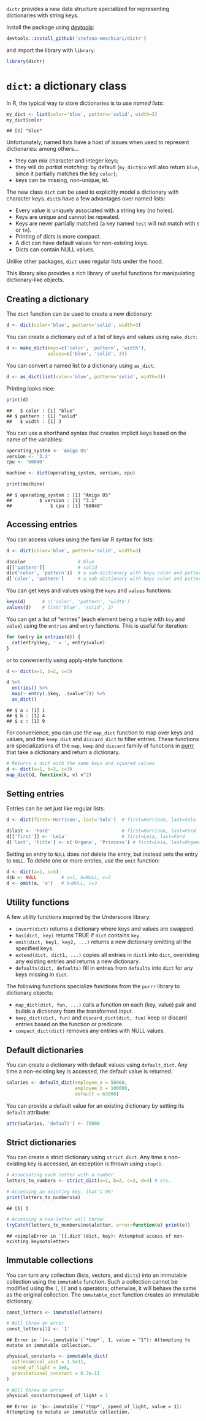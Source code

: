 `dictr` provides a new data structure specialized for representing
dictionaries with string keys.

Install the package using
[devtools](https://cran.r-project.org/package=devtools):

``` r
devtools::install_github('stefano-meschiari/dictr')
```

and import the library with `library`:

``` r
library(dictr)
```

# `dict`: a dictionary class

In R, the typical way to store dictionaries is to use *named lists*:

``` r
my_dict <- list(color='blue', pattern='solid', width=3)
my_dict$color 
```

    ## [1] "blue"

Unfortunately, named lists have a host of issues when used to represent
dictionaries: among others…

-   they can mix character and integer keys;
-   they will do *partial matching*: by default (`my_dict$co` will also
    return `blue`, since it partially matches the key `color`);
-   keys can be missing, non-unique, `NA`.

The new class `dict` can be used to explicitly model a dictionary with
character keys. `dict`s have a few advantages over named lists:

-   Every value is uniquely associated with a string key (no holes).
-   Keys are unique and cannot be repeated.
-   Keys are never partially matched (a key named `test` will not match
    with `t` or `te`).
-   Printing of dicts is more compact.
-   A dict can have default values for non-existing keys.
-   Dicts can contain NULL values.

Unlike other packages, `dict` uses regular lists under the hood.

This library also provides a rich library of useful functions for
manipulating dictionary-like objects.

## Creating a dictionary

The `dict` function can be used to create a new dictionary:

``` r
d <- dict(color='blue', pattern='solid', width=3)
```

You can create a dictionary out of a list of keys and values using
`make_dict`:

``` r
d <- make_dict(keys=c('color', 'pattern', 'width'),
               values=c('blue', 'solid', 3))
```

You can convert a named list to a dictionary using `as_dict`:

``` r
d <- as_dict(list(color='blue', pattern='solid', width=3))
```

Printing looks nice:

``` r
print(d)
```

    ##   $ color : [1] "blue"
    ## $ pattern : [1] "solid"
    ##   $ width : [1] 3

You can use a shorthand syntax that creates implicit keys based on the
name of the variables:

``` r
operating_system <- 'Amiga OS'
version <- '3.1'
cpu <- '68040'

machine <- dict(operating_system, version, cpu)

print(machine)
```

    ## $ operating_system : [1] "Amiga OS"
    ##          $ version : [1] "3.1"
    ##              $ cpu : [1] "68040"

## Accessing entries

You can access values using the familiar R syntax for lists:

``` r
d <- dict(color='blue', pattern='solid', width=3)

d$color                   # blue
d[['pattern']]            # solid
d[c('color', 'pattern')]  # a sub-dictionary with keys color and pattern
d['color', 'pattern']     # a sub-dictionary with keys color and pattern
```

You can get keys and values using the `keys` and `values` functions:

``` r
keys(d)      # c('color', 'pattern', 'width')
values(d)    # list('blue', 'solid', 3)
```

You can get a list of “entries” (each element being a tuple with `key`
and `value`) using the `entries` and `entry` functions. This is useful
for iteration:

``` r
for (entry in entries(d)) {
  cat(entry$key, ' = ', entry$value)
}
```

or to conveniently using apply-style functions:

``` r
d <- dict(a=1, b=2, c=3)

d %>%
  entries() %>%
  map(~ entry(.$key, .$value^2)) %>%
  as_dict()
```

    ## $ a : [1] 1
    ## $ b : [1] 4
    ## $ c : [1] 9

For convenience, you can use the `map_dict` function to map over keys
and values, and the `keep_dict` and `discard_dict` to filter entries.
These functions are specializations of the `map`, `keep` and `discard`
family of functions in [purrr](https://purrr.tidyverse.org) that take a
dictionary and return a dictionary.

``` r
# Returns a dict with the same keys and squared values
d <- dict(a=1, b=2, c=3)
map_dict(d, function(k, v) v^2)
```

## Setting entries

Entries can be set just like regular lists:

``` r
d <- dict(first='Harrison', last='Solo')  # first=Harrison, last=Solo

d$last <- 'Ford'                          # first=Harrison, last=Ford
d[['first']] <- 'Leia'                    # first=Leia, last=Ford
d['last', 'title'] <- c('Organa', 'Princess') # first=Leia, last=Organa, title=Princess
```

Setting an entry to `NULL` does *not* delete the entry, but instead sets
the entry to `NULL`. To delete one or more entries, use the `omit`
function:

``` r
d <- dict(a=1, c=3)
d$b <- NULL         # a=1, b=NULL, c=3
d <- omit(a, 'a')   # b=NULL, c=3
```

## Utility functions

A few utility functions inspired by the Underscore library:

-   `invert(dict)` returns a dictionary where keys and values are
    swapped.
-   `has(dict, key)` returns TRUE if `dict` contains `key`.
-   `omit(dict, key1, key2, ...)` returns a new dictionary omitting all
    the specified keys.
-   `extend(dict, dict1, ...)` copies all entries in `dict1` into
    `dict`, overriding any existing entries and returns a new
    dictionary.
-   `defaults(dict, defaults)` fill in entries from `defaults` into
    `dict` for any keys missing in `dict`.

The following functions specialize functions from the `purrr` library to
dictionary objects:

-   `map_dict(dict, fun, ...)` calls a function on each (key, value)
    pair and builds a dictionary from the transformed input.
-   `keep_dict(dict, fun)` and `discard_dict(dict, fun)` keep or discard
    entries based on the function or predicate.
-   `compact_dict(dict)` removes any entries with NULL values.

## Default dictionaries

You can create a dictionary with default values using `default_dict`.
Any time a non-existing key is accessed, the default value is returned.

``` r
salaries <- default_dict(employee_a = 50000,
                         employee_b = 100000,
                         default = 65000)
```

You can provide a default value for an existing dictionary by setting
its `default` attribute:

``` r
attr(salaries, 'default') <- 70000
```

## Strict dictionaries

You can create a strict dictionary using `strict_dict`. Any time a
non-existing key is accessed, an exception is thrown using `stop()`.

``` r
# Associating each letter with a number
letters_to_numbers <- strict_dict(a=1, b=2, c=3, d=4) # etc.

# Accessing an existing key, that's OK!
print(letters_to_numbers$a)
```

    ## [1] 1

``` r
# Accessing a non-letter will throw!
tryCatch(letters_to_numbers$notaletter, error=function(e) print(e))
```

    ## <simpleError in `[[.dict`(dict, key): Attempted access of non-existing keynotaletter>

## Immutable collections

You can turn any collection (lists, vectors, and `dicts`) into an
immutable collection using the `immutable` function. Such a collection
cannot be modified using the `[`, `[[` and `$` operators; otherwise, it
will behave the same as the original collection. The `immutable_dict`
function creates an immutable dictionary.

``` r
const_letters <- immutable(letters)

# Will throw an error
const_letters[1] <- '1' 
```

    ## Error in `[<-.immutable`(`*tmp*`, 1, value = "1"): Attempting to mutate an immutable collection.

``` r
physical_constants <- immutable_dict(
  astronomical_unit = 1.5e11,
  speed_of_light = 3e8,
  gravitational_constant = 6.7e-11
)

# Will throw an error
physical_constants$speed_of_light = 1
```

    ## Error in `$<-.immutable`(`*tmp*`, speed_of_light, value = 1): Attempting to mutate an immutable collection.
